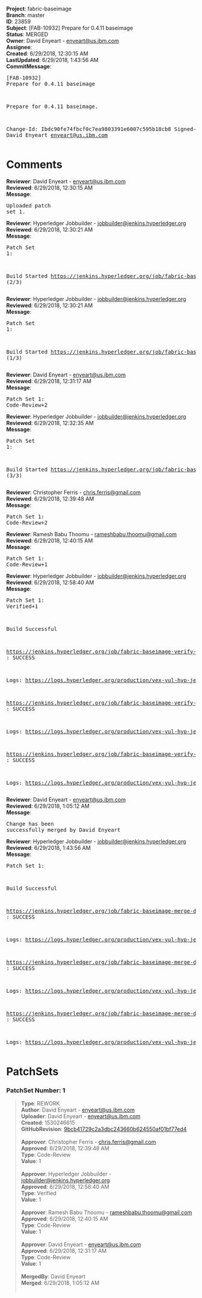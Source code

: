 <strong>Project</strong>: fabric-baseimage<br><strong>Branch</strong>: master<br><strong>ID</strong>: 23859<br><strong>Subject</strong>: [FAB-10932] Prepare for 0.4.11 baseimage<br><strong>Status</strong>: MERGED<br><strong>Owner</strong>: David Enyeart - enyeart@us.ibm.com<br><strong>Assignee</strong>:<br><strong>Created</strong>: 6/29/2018, 12:30:15 AM<br><strong>LastUpdated</strong>: 6/29/2018, 1:43:56 AM<br><strong>CommitMessage</strong>:<br><pre>[FAB-10932] Prepare for 0.4.11 baseimage

Prepare for 0.4.11 baseimage.

Change-Id: Ibdc90fe74fbcf0c7ea9803391e6007c595b18cb8
Signed-off-by: David Enyeart <enyeart@us.ibm.com>
</pre><h1>Comments</h1><strong>Reviewer</strong>: David Enyeart - enyeart@us.ibm.com<br><strong>Reviewed</strong>: 6/29/2018, 12:30:15 AM<br><strong>Message</strong>: <pre>Uploaded patch set 1.</pre><strong>Reviewer</strong>: Hyperledger Jobbuilder - jobbuilder@jenkins.hyperledger.org<br><strong>Reviewed</strong>: 6/29/2018, 12:30:21 AM<br><strong>Message</strong>: <pre>Patch Set 1:

Build Started https://jenkins.hyperledger.org/job/fabric-baseimage-verify-docker-ppc64le/203/ (2/3)</pre><strong>Reviewer</strong>: Hyperledger Jobbuilder - jobbuilder@jenkins.hyperledger.org<br><strong>Reviewed</strong>: 6/29/2018, 12:30:21 AM<br><strong>Message</strong>: <pre>Patch Set 1:

Build Started https://jenkins.hyperledger.org/job/fabric-baseimage-verify-docker-s390x/190/ (1/3)</pre><strong>Reviewer</strong>: David Enyeart - enyeart@us.ibm.com<br><strong>Reviewed</strong>: 6/29/2018, 12:31:17 AM<br><strong>Message</strong>: <pre>Patch Set 1: Code-Review+2</pre><strong>Reviewer</strong>: Hyperledger Jobbuilder - jobbuilder@jenkins.hyperledger.org<br><strong>Reviewed</strong>: 6/29/2018, 12:32:35 AM<br><strong>Message</strong>: <pre>Patch Set 1:

Build Started https://jenkins.hyperledger.org/job/fabric-baseimage-verify-docker-x86_64/212/ (3/3)</pre><strong>Reviewer</strong>: Christopher Ferris - chris.ferris@gmail.com<br><strong>Reviewed</strong>: 6/29/2018, 12:39:48 AM<br><strong>Message</strong>: <pre>Patch Set 1: Code-Review+2</pre><strong>Reviewer</strong>: Ramesh Babu Thoomu - rameshbabu.thoomu@gmail.com<br><strong>Reviewed</strong>: 6/29/2018, 12:40:15 AM<br><strong>Message</strong>: <pre>Patch Set 1: Code-Review+1</pre><strong>Reviewer</strong>: Hyperledger Jobbuilder - jobbuilder@jenkins.hyperledger.org<br><strong>Reviewed</strong>: 6/29/2018, 12:58:40 AM<br><strong>Message</strong>: <pre>Patch Set 1: Verified+1

Build Successful 

https://jenkins.hyperledger.org/job/fabric-baseimage-verify-docker-s390x/190/ : SUCCESS

Logs: https://logs.hyperledger.org/production/vex-yul-hyp-jenkins-3/fabric-baseimage-verify-docker-s390x/190

https://jenkins.hyperledger.org/job/fabric-baseimage-verify-docker-ppc64le/203/ : SUCCESS

Logs: https://logs.hyperledger.org/production/vex-yul-hyp-jenkins-3/fabric-baseimage-verify-docker-ppc64le/203

https://jenkins.hyperledger.org/job/fabric-baseimage-verify-docker-x86_64/212/ : SUCCESS

Logs: https://logs.hyperledger.org/production/vex-yul-hyp-jenkins-3/fabric-baseimage-verify-docker-x86_64/212</pre><strong>Reviewer</strong>: David Enyeart - enyeart@us.ibm.com<br><strong>Reviewed</strong>: 6/29/2018, 1:05:12 AM<br><strong>Message</strong>: <pre>Change has been successfully merged by David Enyeart</pre><strong>Reviewer</strong>: Hyperledger Jobbuilder - jobbuilder@jenkins.hyperledger.org<br><strong>Reviewed</strong>: 6/29/2018, 1:43:56 AM<br><strong>Message</strong>: <pre>Patch Set 1:

Build Successful 

https://jenkins.hyperledger.org/job/fabric-baseimage-merge-docker-x86_64/88/ : SUCCESS

Logs: https://logs.hyperledger.org/production/vex-yul-hyp-jenkins-3/fabric-baseimage-merge-docker-x86_64/88

https://jenkins.hyperledger.org/job/fabric-baseimage-merge-docker-ppc64le/80/ : SUCCESS

Logs: https://logs.hyperledger.org/production/vex-yul-hyp-jenkins-3/fabric-baseimage-merge-docker-ppc64le/80

https://jenkins.hyperledger.org/job/fabric-baseimage-merge-docker-s390x/77/ : SUCCESS

Logs: https://logs.hyperledger.org/production/vex-yul-hyp-jenkins-3/fabric-baseimage-merge-docker-s390x/77</pre><h1>PatchSets</h1><h3>PatchSet Number: 1</h3><blockquote><strong>Type</strong>: REWORK<br><strong>Author</strong>: David Enyeart - enyeart@us.ibm.com<br><strong>Uploader</strong>: David Enyeart - enyeart@us.ibm.com<br><strong>Created</strong>: 1530246615<br><strong>GitHubRevision</strong>: [9bcb41729c2a3dbc243660b624550af01bf77ed4](https://github.com/hyperledger/fabric-baseimage/commit/9bcb41729c2a3dbc243660b624550af01bf77ed4)<br><br><strong>Approver</strong>: Christopher Ferris - chris.ferris@gmail.com<br><strong>Approved</strong>: 6/29/2018, 12:39:48 AM<br><strong>Type</strong>: Code-Review<br><strong>Value</strong>: 1<br><br><strong>Approver</strong>: Hyperledger Jobbuilder - jobbuilder@jenkins.hyperledger.org<br><strong>Approved</strong>: 6/29/2018, 12:58:40 AM<br><strong>Type</strong>: Verified<br><strong>Value</strong>: 1<br><br><strong>Approver</strong>: Ramesh Babu Thoomu - rameshbabu.thoomu@gmail.com<br><strong>Approved</strong>: 6/29/2018, 12:40:15 AM<br><strong>Type</strong>: Code-Review<br><strong>Value</strong>: 1<br><br><strong>Approver</strong>: David Enyeart - enyeart@us.ibm.com<br><strong>Approved</strong>: 6/29/2018, 12:31:17 AM<br><strong>Type</strong>: Code-Review<br><strong>Value</strong>: 1<br><br><strong>MergedBy</strong>: David Enyeart<br><strong>Merged</strong>: 6/29/2018, 1:05:12 AM<br><br></blockquote>